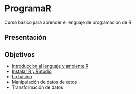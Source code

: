 # ProgramaR
Curso básico para aprender el lenguaje de programación de R

## Presentación
## Objetivos
- [Introducción al lenguaje y ambiente R](https://github.com/hatshex/ProgramaR/blob/master/00_introduccion.md)
- [Instalar R y RStudio](https://github.com/hatshex/ProgramaR/blob/master/01_instalacion.md)
- [Lo básico](https://github.com/hatshex/ProgramaR/blob/master/02_basico.md)
- Manipulación de datos de datos
- Transformación de datos

